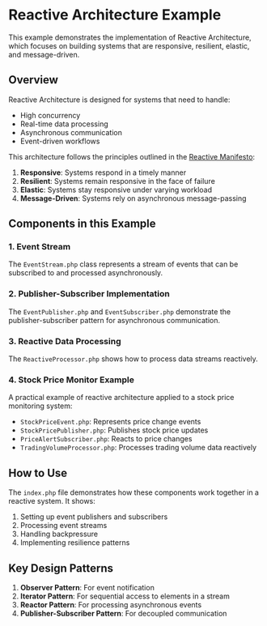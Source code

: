 # Reactive Architecture Example

This example demonstrates the implementation of Reactive Architecture, which focuses on building systems that are responsive, resilient, elastic, and message-driven.

## Overview

Reactive Architecture is designed for systems that need to handle:
- High concurrency
- Real-time data processing
- Asynchronous communication
- Event-driven workflows

This architecture follows the principles outlined in the [Reactive Manifesto](https://www.reactivemanifesto.org/):

1. **Responsive**: Systems respond in a timely manner
2. **Resilient**: Systems remain responsive in the face of failure
3. **Elastic**: Systems stay responsive under varying workload
4. **Message-Driven**: Systems rely on asynchronous message-passing

## Components in this Example

### 1. Event Stream
The `EventStream.php` class represents a stream of events that can be subscribed to and processed asynchronously.

### 2. Publisher-Subscriber Implementation
The `EventPublisher.php` and `EventSubscriber.php` demonstrate the publisher-subscriber pattern for asynchronous communication.

### 3. Reactive Data Processing
The `ReactiveProcessor.php` shows how to process data streams reactively.

### 4. Stock Price Monitor Example
A practical example of reactive architecture applied to a stock price monitoring system:
- `StockPriceEvent.php`: Represents price change events
- `StockPricePublisher.php`: Publishes stock price updates
- `PriceAlertSubscriber.php`: Reacts to price changes
- `TradingVolumeProcessor.php`: Processes trading volume data reactively

## How to Use

The `index.php` file demonstrates how these components work together in a reactive system. It shows:
1. Setting up event publishers and subscribers
2. Processing event streams
3. Handling backpressure
4. Implementing resilience patterns

## Key Design Patterns

1. **Observer Pattern**: For event notification
2. **Iterator Pattern**: For sequential access to elements in a stream
3. **Reactor Pattern**: For processing asynchronous events
4. **Publisher-Subscriber Pattern**: For decoupled communication